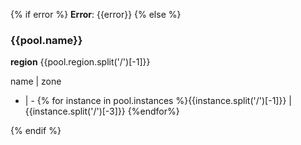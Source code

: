 {% if error %}
**Error**: {{error}}
{% else %}
### {{pool.name}}

**region** {{pool.region.split('/')[-1]}}

name | zone
- | - 
{% for instance in pool.instances %}{{instance.split('/')[-1]}} | {{instance.split('/')[-3]}} 
{%endfor%}

{% endif %}

